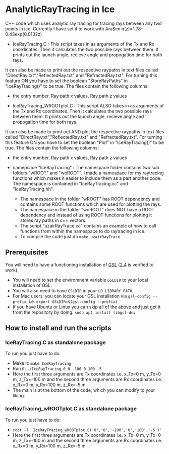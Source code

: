# AnalyticRayTracing in Ice
C++ code which uses analytic ray tracing for tracing rays between any two points in ice. Currently I have set it to work with AraSim n(z)=1.78-0.43exp(0.0132z)

- IceRayTracing.C : This script takes in as arguments of the Tx and Rx coordinates. Then it calculates the two possible rays between them. It prints out the launch angle, recieve angle and propogation time for both rays. 

It can also be made to print out the respective raypaths in text files called "DirectRay.txt","ReflectedRay.txt" and "RefractedRay.txt". For turning this feature ON you have to set the boolean "StoreRayPaths" in "IceRayTracing()" to be true. The files contain the following columns:

  - the entry number, Ray path x values, Ray path z values

- IceRayTracing_WROOTplot.C : This script ALSO takes in as arguments of the Tx and Rx coordinates. Then it calculates the two possible rays between them. It prints out the launch angle, recieve angle and propogation time for both rays.

It can also be made to print out AND plot the respective raypaths in text files called "DirectRay.txt","ReflectedRay.txt" and "RefractedRay.txt". For turning this feature ON you have to set the boolean "Plot" in "IceRayTracing()" to be true. The files contain the following columns:

  - the entry number, Ray path x values, Ray path z values

- namepsace "IceRayTracing" : The namespace folder contains two sub folders "wROOT" and "woROOT". I made a namespace for my raytracing functions which makes it easier to include them as a part another code. The namespace is contained in "IceRayTracing.cc" and "IceRayTracing.hh".

  - The namespace in the folder "wROOT" has ROOT dependency and contains some ROOT functions which are used for plotting the rays.
  - The namespace in the folder "woROOT" does NOT have a ROOT dependency and instead of using ROOT functions for plotting it stores ray paths in c++ vectors.
  - The script "uzairRayTrace.cc" contains an example of how to call functions from within the namespace to do raytracing in ice.
  - To compile the code just do `make uzairRayTrace`

## Prerequisites
You will need to have a functioning installation of [GSL](https://www.gnu.org/software/gsl/) ([2.4](https://ftp.gnu.org/gnu/gsl/gsl-2.4.tar.gz) is verified to work).
- You will need to set the enviromnent variable `GSLDIR` to your local installation of GSL.
- You will also need to have `GSLDIR` in your `LD_LIBRARY_PATH`.
- For Mac users: you can locate your GSL installation via `gsl-config --prefix`, i.e. `export GSLDIR=$(gsl-config --prefix)`
- If you have Ubuntu or Linux you can skip all of the above and just get it from the repository by doing: `sudo apt install libgsl-dev`

## How to install and run the scripts

### IceRayTracing.C as standalone package
To run you just have to do:
- Make it: `make IceRayTracing`
- Run it: `./IceRayTracing 0 0 -100 0 100 -5`
- Here the first three arguments are Tx coordinates i.e. x_Tx=0 m, y_Tx=0 m, z_Tx=-100 m  and the second three arguments are Rx coordinates i.e. x_Rx=0 m, y_Rx=100 m, z_Rx=-5 m 
- The main is at the bottom of the code, which you can modify to your liking.

### IceRayTracing_wROOTplot.C as standalone package
To run you just have to do:
- `root -l 'IceRayTracing_wROOTplot.C('0','0','-100','0','100','-5')'`
- Here the first three arguments are Tx coordinates i.e. x_Tx=0 m, y_Tx=0 m, z_Tx=-100 m  and the second three arguments are Rx coordinates i.e. x_Rx=0 m, y_Rx=100 m, z_Rx=-5 m 